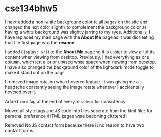 # cse134bhw5

I have added a non-white background color to all pages on the site and changed the text color slightly to complement the background color as having a white background was slightly jarring to my eyes. Additionally, I have replaced my main page with the **About Me** page as it was diorienting that the first page was the **resume**. 

I added `Display: Grid` to the **About Me** page so it is easier to view all of its content when viewing from desktop. Previously, I had everything as one column, which left a lot of unused white space when viewing from desktop. I have also changed the background color of the light/dark mode toggle to make it stand out on the page. 

I removed image rotation when hovered feature. It was giving me a headache constantly seeing the image rotate whenever I accidentally hovered over it.

Added `<hr>` tag at the end of every `<header>` for consistency

Moved all style tags and JS code into files seperate from the html files for personal preference (HTML pages were becoming cluttered)

Removed No JS contact form because there is no reason to have two contact forms